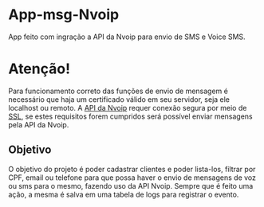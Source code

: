 # App-msg-Nvoip

App feito com ingração a API da Nvoip para envio de SMS e Voice SMS.

# Atenção!

Para funcionamento correto das funções de envio de mensagem é necessário que haja um certificado válido em seu servidor, seja ele localhost ou remoto. A [API da Nvoip](https://nvoip.docs.apiary.io/) requer conexão segura por meio de [SSL](https://www.hostinger.com.br/tutoriais/o-que-e-ssl-tls-https/), se estes requisitos forem cumpridos será possível enviar mensagens pela API da Nvoip.

## Objetivo

O objetivo do projeto é poder cadastrar clientes e poder lista-los, filtrar por CPF, email ou telefone para que possa haver o envio de mensagens de voz ou sms para o mesmo, fazendo uso da API Nvoip. Sempre que é feito uma ação, a mesma é salva em uma tabela de logs para registrar o evento.